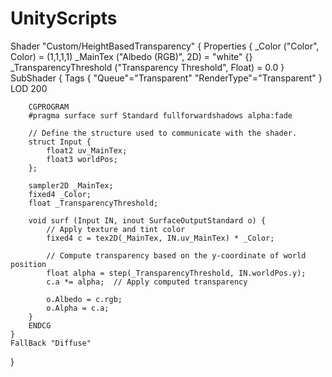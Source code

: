 # UnityScripts

Shader "Custom/HeightBasedTransparency" {
    Properties {
        _Color ("Color", Color) = (1,1,1,1)
        _MainTex ("Albedo (RGB)", 2D) = "white" {}
        _TransparencyThreshold ("Transparency Threshold", Float) = 0.0
    }
    SubShader {
        Tags { "Queue"="Transparent" "RenderType"="Transparent" }
        LOD 200

        CGPROGRAM
        #pragma surface surf Standard fullforwardshadows alpha:fade

        // Define the structure used to communicate with the shader.
        struct Input {
            float2 uv_MainTex;
            float3 worldPos;
        };

        sampler2D _MainTex;
        fixed4 _Color;
        float _TransparencyThreshold;

        void surf (Input IN, inout SurfaceOutputStandard o) {
            // Apply texture and tint color
            fixed4 c = tex2D(_MainTex, IN.uv_MainTex) * _Color;
            
            // Compute transparency based on the y-coordinate of world position
            float alpha = step(_TransparencyThreshold, IN.worldPos.y);
            c.a *= alpha;  // Apply computed transparency

            o.Albedo = c.rgb;
            o.Alpha = c.a;
        }
        ENDCG
    }
    FallBack "Diffuse"
}
